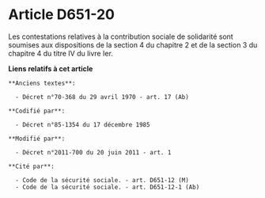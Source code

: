 # Article D651-20

Les contestations relatives à la contribution sociale de solidarité sont soumises aux dispositions de la section 4 du
chapitre 2 et de la section 3 du chapitre 4 du titre IV du livre Ier.

**Liens relatifs à cet article**

	**Anciens textes**:

	  - Décret n°70-368 du 29 avril 1970 - art. 17 (Ab)

	**Codifié par**:

	  - Décret n°85-1354 du 17 décembre 1985

	**Modifié par**:

	  - Décret n°2011-700 du 20 juin 2011 - art. 1

	**Cité par**:

	  - Code de la sécurité sociale. - art. D651-12 (M)
	  - Code de la sécurité sociale. - art. D651-12-1 (Ab)
